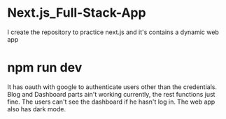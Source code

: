 # Next.js_Full-Stack-App
I create the repository to practice next.js and it's contains a dynamic web app

# npm run dev 

It has oauth with google to authenticate users other than the credentials. Blog and Dashboard parts ain't working currently, the rest functions just fine. The users can't see the dashboard if he hasn't log in. The web app also has dark mode.
